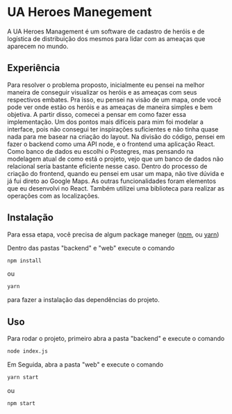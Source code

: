 # UA Heroes Manegement

A UA Heroes Management é um software de cadastro de heróis e de logística de distribuição dos mesmos para lidar com as ameaças que aparecem no mundo.

## Experiência

Para resolver o problema proposto, inicialmente eu pensei na melhor maneira de conseguir visualizar os heróis e as ameaças com seus respectivos embates. Pra isso, eu pensei na visão de um mapa, onde você pode ver onde estão os heróis e as ameaças de maneira simples e bem objetiva. A partir disso, comecei a pensar em como fazer essa implementação. Um dos pontos mais difíceis para mim foi modelar a interface, pois não consegui ter inspirações suficientes e não tinha quase nada para me basear na criação do layout. Na divisão do código, pensei em fazer o backend como uma API node, e o frontend uma aplicação React. Como banco de dados eu escolhi o Postegres, mas pensando na modelagem atual de como está o projeto, vejo que um banco de dados não relacional seria bastante eficiente nesse caso. Dentro do processo de criação do frontend, quando eu pensei em usar um mapa, não tive dúvida e já fui direto ao Google Maps. As outras funcionalidades foram elementos que eu desenvolvi no React. Também utilizei uma biblioteca para realizar as operações com as localizações.

## Instalação

Para essa etapa, você precisa de algum package maneger ([npm](https://nodejs.org/en/), ou [yarn](https://yarnpkg.com/))

Dentro das pastas "backend" e "web" execute o comando

```bash
npm install
```

ou

```bash
yarn
```

para fazer a instalação das dependências do projeto.

## Uso

Para rodar o projeto, primeiro abra a pasta "backend" e execute o comando

```bash
node index.js
```

Em Seguida, abra a pasta "web" e execute o comando

```bash
yarn start
```

ou

```bash
npm start
```
